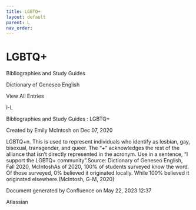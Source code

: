 ```yaml
---
title: LGBTQ+
layout: default
parent: L
nav_order:
---
```


# LGBTQ+

Bibliographies and Study Guides

Dictionary of Geneseo English

View All Entries

I-L

Bibliographies and Study Guides : LGBTQ+

Created by  Emily McIntosh on Dec 07, 2020

LGBTQ+n. This is used to represent individuals who identify as lesbian, gay, bisexual, transgender, and queer. The “+” acknowledges the rest of the alliance that isn’t directly represented in the acronym. Use in a sentence, “I support the LGBTQ+ community”.Source: Dictionary of Geneseo English, Fall 2020, McIntoshAs of 2020, 100% of students surveyed know the word. Of those surveyed, 0% believed it originated locally. While 100% believed it originated elsewhere.(McIntosh, G-M, 2020)

Document generated by Confluence on May 22, 2023 12:37

Atlassian
